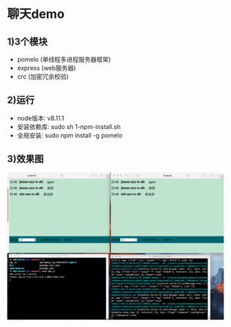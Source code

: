 # 聊天demo

## 1)3个模块
*	pomelo   (单线程多进程服务器框架)
*	express  (web服务器)
*	crc      (加密冗余校验)

## 2)运行
*	node版本: v8.11.1
*  安装依赖库: sudo sh 1-npm-install.sh
*  全局安装: sudo npm install -g pomelo

## 3)效果图
![](imgs/1.png)
